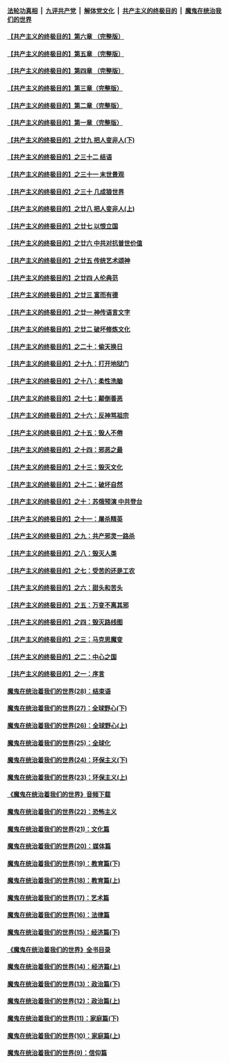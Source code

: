 ####  [法轮功真相](../../../../basic/blob/master/README.md?t=05130531) &nbsp;|&nbsp; [九评共产党](../../../../9ping.md/blob/master/README.md?t=05130531) &nbsp;|&nbsp; [解体党文化](../../../../jtdwh.md/blob/master/README.md?t=05130531)  &nbsp;|&nbsp; [共产主义的终极目的](../../../../gczydzjmd.md/blob/master/README.md?t=05130531) &nbsp;|&nbsp; [魔鬼在统治我们的世界](../../../../mgztzwmdsj.md/blob/master/README.md?t=05130531) 

#### [【共产主义的终极目的】第六章 （完整版）](../pages/nsc422/n11428913.md?t=05130531) 

#### [【共产主义的终极目的】第五章 （完整版）](../pages/nsc422/n11428912.md?t=05130531) 

#### [【共产主义的终极目的】第四章 （完整版）](../pages/nsc422/n11428907.md?t=05130531) 

#### [【共产主义的终极目的】第三章（完整版）](../pages/nsc422/n11428848.md?t=05130531) 

#### [【共产主义的终极目的】第二章（完整版）](../pages/nsc422/n11428831.md?t=05130531) 

#### [【共产主义的终极目的】第一章（完整版）](../pages/nsc422/n11417651.md?t=05130531) 

#### [【共产主义的终极目的】之廿九 把人变非人(下)](../pages/nsc422/n11344140.md?t=05130531) 

#### [【共产主义的终极目的】之三十二 结语](../pages/nsc422/n11360535.md?t=05130531) 

#### [【共产主义的终极目的】之三十一 末世景观](../pages/nsc422/n11351129.md?t=05130531) 

#### [【共产主义的终极目的】之三十 几成狼世界](../pages/nsc422/n11348280.md?t=05130531) 

#### [【共产主义的终极目的】之廿八 把人变非人(上)](../pages/nsc422/n11340492.md?t=05130531) 

#### [【共产主义的终极目的】之廿七 以恨立国](../pages/nsc422/n11336944.md?t=05130531) 

#### [【共产主义的终极目的】之廿六 中共对抗普世价值](../pages/nsc422/n11324785.md?t=05130531) 

#### [【共产主义的终极目的】之廿五 传统艺术颂神](../pages/nsc422/n11296396.md?t=05130531) 

#### [【共产主义的终极目的】之廿四 人伦典范](../pages/nsc422/n11296397.md?t=05130531) 

#### [【共产主义的终极目的】之廿三 富而有德](../pages/nsc422/n11283598.md?t=05130531) 

#### [【共产主义的终极目的】之廿一 神传语言文字](../pages/nsc422/n11263265.md?t=05130531) 

#### [【共产主义的终极目的】之廿二 破坏修炼文化](../pages/nsc422/n11245728.md?t=05130531) 

#### [【共产主义的终极目的】之二十：偷天换日](../pages/nsc422/n11238846.md?t=05130531) 

#### [【共产主义的终极目的】之十九：打开地狱门](../pages/nsc422/n11206376.md?t=05130531) 

#### [【共产主义的终极目的】之十八：柔性洗脑](../pages/nsc422/n11199994.md?t=05130531) 

#### [【共产主义的终极目的】之十七：颠倒善恶](../pages/nsc422/n11179782.md?t=05130531) 

#### [【共产主义的终极目的】之十六：反神骂祖宗](../pages/nsc422/n11166798.md?t=05130531) 

#### [【共产主义的终极目的】之十五：毁人不倦](../pages/nsc422/n11166792.md?t=05130531) 

#### [【共产主义的终极目的】之十四：邪恶之最](../pages/nsc422/n11150249.md?t=05130531) 

#### [【共产主义的终极目的】之十三：毁灭文化](../pages/nsc422/n11135227.md?t=05130531) 

#### [【共产主义的终极目的】之十二：破坏自然](../pages/nsc422/n11135214.md?t=05130531) 

#### [【共产主义的终极目的】之十：苏俄预演 中共登台](../pages/nsc422/n11118424.md?t=05130531) 

#### [【共产主义的终极目的】之十一：屠杀精英](../pages/nsc422/n11118442.md?t=05130531) 

#### [【共产主义的终极目的】之九：共产邪灵一路杀](../pages/nsc422/n11114139.md?t=05130531) 

#### [【共产主义的终极目的】之八：毁灭人类](../pages/nsc422/n11108503.md?t=05130531) 

#### [【共产主义的终极目的】之七：受苦的还是工农](../pages/nsc422/n11101809.md?t=05130531) 

#### [【共产主义的终极目的】之六：甜头和苦头](../pages/nsc422/n11096971.md?t=05130531) 

#### [【共产主义的终极目的】之五：万变不离其邪](../pages/nsc422/n11091285.md?t=05130531) 

#### [【共产主义的终极目的】之四：毁灭路线图](../pages/nsc422/n11086284.md?t=05130531) 

#### [【共产主义的终极目的】之三：马克思魔变](../pages/nsc422/n11061941.md?t=05130531) 

#### [【共产主义的终极目的】之二：中心之国](../pages/nsc422/n11047728.md?t=05130531) 

#### [【共产主义的终极目的】之一：序言](../pages/nsc422/n11086077.md?t=05130531) 

#### [魔鬼在统治着我们的世界(28)：结束语](../pages/nsc422/n10936246.md?t=05130531) 

#### [魔鬼在统治着我们的世界(27)：全球野心(下)](../pages/nsc422/n10928319.md?t=05130531) 

#### [魔鬼在统治着我们的世界(26)：全球野心(上)](../pages/nsc422/n10900318.md?t=05130531) 

#### [魔鬼在统治着我们的世界(25)：全球化](../pages/nsc422/n10788205.md?t=05130531) 

#### [魔鬼在统治着我们的世界(24)：环保主义(下)](../pages/nsc422/n10695307.md?t=05130531) 

#### [魔鬼在统治着我们的世界(23)：环保主义(上)](../pages/nsc422/n10688613.md?t=05130531) 

#### [《魔鬼在统治着我们的世界》音频下载](../pages/nsc422/n10635553.md?t=05130531) 

#### [魔鬼在统治着我们的世界(22)：恐怖主义](../pages/nsc422/n10614727.md?t=05130531) 

#### [魔鬼在统治着我们的世界(21)：文化篇](../pages/nsc422/n10597706.md?t=05130531) 

#### [魔鬼在统治着我们的世界(20)：媒体篇](../pages/nsc422/n10586579.md?t=05130531) 

#### [魔鬼在统治着我们的世界(19)：教育篇(下)](../pages/nsc422/n10564808.md?t=05130531) 

#### [魔鬼在统治着我们的世界(18)：教育篇(上)](../pages/nsc422/n10526970.md?t=05130531) 

#### [魔鬼在统治着我们的世界(17)：艺术篇](../pages/nsc422/n10499093.md?t=05130531) 

#### [魔鬼在统治着我们的世界(16)：法律篇](../pages/nsc422/n10485969.md?t=05130531) 

#### [魔鬼在统治着我们的世界(15)：经济篇(下)](../pages/nsc422/n10469975.md?t=05130531) 

#### [《魔鬼在统治着我们的世界》全书目录](../pages/nsc422/n10464261.md?t=05130531) 

#### [魔鬼在统治着我们的世界(14)：经济篇(上)](../pages/nsc422/n10457370.md?t=05130531) 

#### [魔鬼在统治着我们的世界(13)：政治篇(下)](../pages/nsc422/n10448270.md?t=05130531) 

#### [魔鬼在统治着我们的世界(12)：政治篇(上)](../pages/nsc422/n10444576.md?t=05130531) 

#### [魔鬼在统治着我们的世界(11)：家庭篇(下)](../pages/nsc422/n10440961.md?t=05130531) 

#### [魔鬼在统治着我们的世界(10)：家庭篇(上)](../pages/nsc422/n10435448.md?t=05130531) 

#### [魔鬼在统治着我们的世界(9)：信仰篇](../pages/nsc422/n10432159.md?t=05130531) 

